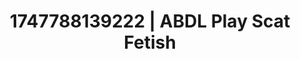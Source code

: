 ---
categories:
- BDSM whisper
- Dominant softness
- Stepsister roleplay
- Eclectic erotica
- 3D erotic games
image: /assets/images/1747788139222.jpg
layout: post
seo:
  description: Featured content with premium ABDL Play, Scat Fetish. HD images available.
  keywords: ABDL Play, Scat Fetish
  og_image: /assets/images/1747788139222.jpg
  schema_type: VisualArtwork
tags:
- '#1747788139222'
- Scat Fetish
- ABDL Play
title: 1747788139222 | ABDL Play Scat Fetish
---